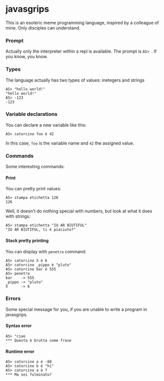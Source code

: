 # javasgrips
This is an esoteric meme programming language, inspired by a colleague of mine.
Only disciples can understand.

### Prompt
Actually only the interpreter within a repl is available. The prompt is `AS> `.
If you know, you know.

### Types
The language actually has two types of values: inetegers and strings
```
AS> "hello world!"
"hello world!"
AS> -123
-123
```

### Variable declarations
You can declare a new variable like this:
```
AS> catorcino foo è 42
```
In this case, `foo` is the variable name and `42` the assigned value.

### Commands
Some interesting commands:

#### Print
You can pretty print values:
```
AS> stampa etichetta 126
126
```
Well, it doesn't do nothing special with numbers, but look at what it does with
strings:
```
AS> stampa etichetta "IU AR BIUTIFUL"
"IU AR BIUTIFUL, ti è piaciuto?"
```

#### Stack pretty printing
You can display with `penetra` command:
```
AS> catorcino X è 6
AS> catorcino _pippo è "pluto"
AS> catorcino bar è 555
AS> penetra
bar    -> 555
_pippo -> "pluto"
X      -> 6
```

### Errors
Some special message for you, if you are unable to write a program in javasgrips.

#### Syntax error
```
AS> "ciao
*** Questa è brutta come frase
```

#### Runtime error
```
AS> catorcino a è -88
AS> catorcino b è "hi"
AS> catorcino a è 7
*** Ma sei fulminato?
```
